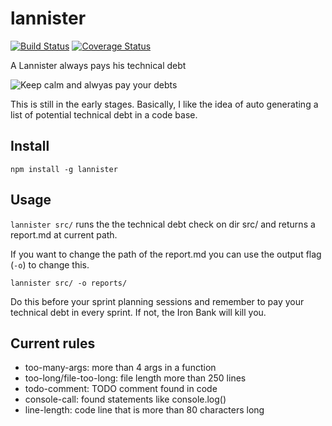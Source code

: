 # lannister
[![Build Status](https://travis-ci.org/kennethlarsen/lannister.svg?branch=master)](https://travis-ci.org/kennethlarsen/lannister)
[![Coverage Status](https://coveralls.io/repos/github/kennethlarsen/lannister/badge.svg?branch=master)](https://coveralls.io/github/kennethlarsen/lannister?branch=master)


A Lannister always pays his technical debt

![Keep calm and alwyas pay your debts](https://boomerandecho.com/wp-content/uploads/2014/04/Keep-Calm.jpg)

This is still in the early stages. Basically, I like the idea of auto generating a list of potential technical debt in a code base. 

## Install
`npm install -g lannister`

## Usage

`lannister src/` runs the the technical debt check on dir src/ and returns a report.md at current path.

If you want to change the path of the report.md you can use the output flag (`-o`) to change this.

`lannister src/ -o reports/`

Do this before your sprint planning sessions and remember to pay your technical debt in every sprint. If not, the Iron Bank will kill you.
 
## Current rules
* too-many-args: more than 4 args in a function
* too-long/file-too-long: file length more than 250 lines
* todo-comment: TODO comment found in code
* console-call: found statements like console.log()
* line-length: code line that is more than 80 characters long
